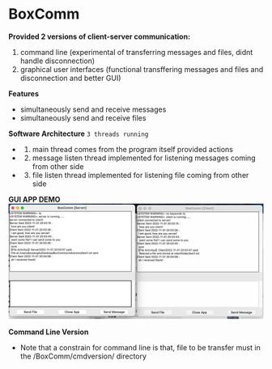 # BoxComm

**Provided 2 versions of client-server communication:**
1. command line (experimental of transferring messages and files, didnt handle disconnection)
2. graphical user interfaces (functional transffering messages and files and disconnection and better GUI)

**Features**
- simultaneously send and receive messages
- simultaneously send and receive files 

**Software Architecture**
`3 threads running `
- 1. main thread comes from the program itself provided actions 
- 2. message listen thread implemented for listening messages coming from other side
- 3. file listen thread implemented for listening file coming from other side

**GUI APP DEMO**
![](guiversion/img/appscreen.png)

**Command Line Version**
- Note that a constrain for command line is that, file to be transfer must in the /BoxComm/cmdversion/ directory
